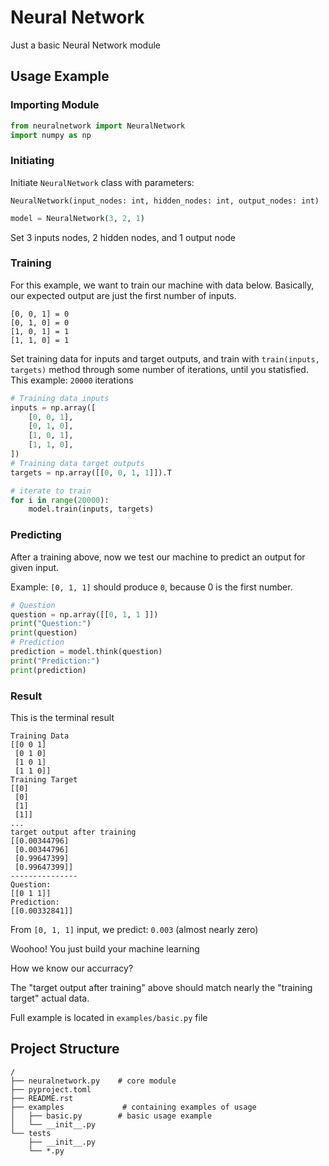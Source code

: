 # Neural Network
Just a basic Neural Network module

## Usage Example

### Importing Module
```python
from neuralnetwork import NeuralNetwork
import numpy as np
```
### Initiating
Initiate `NeuralNetwork` class with parameters: 

`NeuralNetwork(input_nodes: int, hidden_nodes: int, output_nodes: int)`
```python
model = NeuralNetwork(3, 2, 1)
```
Set 3 inputs nodes, 2 hidden nodes, and 1 output node


### Training
For this example, we want to train our machine with data below. Basically, our expected output are just the first number of inputs.

```
[0, 0, 1] = 0
[0, 1, 0] = 0
[1, 0, 1] = 1
[1, 1, 0] = 1
```

Set training data for inputs and target outputs, and train with `train(inputs, targets)` method through some number of iterations, until you statisfied. This example: `20000` iterations

```python
# Training data inputs
inputs = np.array([
    [0, 0, 1],
    [0, 1, 0],
    [1, 0, 1],
    [1, 1, 0],
])
# Training data target outputs
targets = np.array([[0, 0, 1, 1]]).T

# iterate to train
for i in range(20000):
    model.train(inputs, targets)
```

### Predicting
After a training above, now we test our machine to predict an output for given input. 

Example: `[0, 1, 1]` should produce `0`, because 0 is the first number.

```python
# Question
question = np.array([[0, 1, 1 ]])
print("Question:")
print(question)
# Prediction
prediction = model.think(question)
print("Prediction:")
print(prediction)
```

### Result
This is the terminal result
```
Training Data
[[0 0 1]
 [0 1 0]
 [1 0 1]
 [1 1 0]]
Training Target
[[0]
 [0]
 [1]
 [1]]
...
target output after training
[[0.00344796]
 [0.00344796]
 [0.99647399]
 [0.99647399]]
---------------
Question:
[[0 1 1]]
Prediction:
[[0.00332841]]
```
From `[0, 1, 1]` input, we predict: `0.003` (almost nearly zero) 

Woohoo! You just build your machine learning

How we know our accurracy?

The "target output after training" above should match nearly the "training target" actual data.

Full example is located in `examples/basic.py` file

## Project Structure
```
/
├── neuralnetwork.py    # core module
├── pyproject.toml
├── README.rst
├── examples             # containing examples of usage
│   ├── basic.py        # basic usage example
│   └── __init__.py
└── tests
    ├── __init__.py
    └── *.py
```